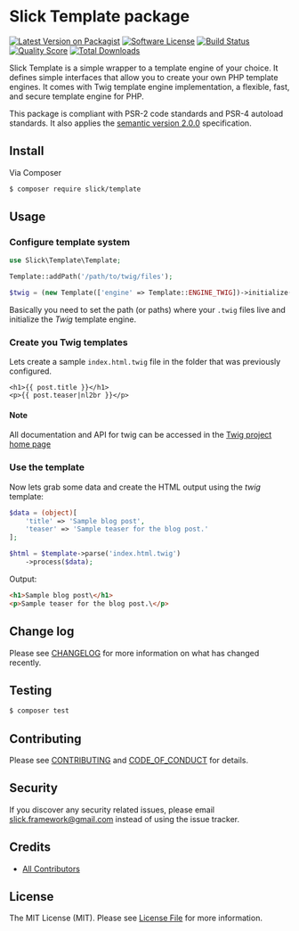 # Slick Template package

[![Latest Version on Packagist][ico-version]][link-packagist]
[![Software License][ico-license]](LICENSE.md)
[![Build Status][ico-travis]][link-travis]
[![Quality Score][ico-code-quality]][link-code-quality]
[![Total Downloads][ico-downloads]][link-downloads]

Slick Template is a simple wrapper to a template engine of your choice. It defines
simple interfaces that allow you to create your own PHP template engines. It comes
with Twig template engine implementation, a flexible, fast, and secure template
engine for PHP.

This package is compliant with PSR-2 code standards and PSR-4 autoload standards. It
also applies the [semantic version 2.0.0](http://semver.org) specification.

## Install

Via Composer

``` bash
$ composer require slick/template
```

## Usage

### Configure template system

```php
use Slick\Template\Template;

Template::addPath('/path/to/twig/files');

$twig = (new Template(['engine' => Template::ENGINE_TWIG])->initialize();
```

Basically you need to set the path (or paths) where your `.twig` files
live and initialize the _Twig_ template engine.

### Create you Twig templates

Lets create a sample `index.html.twig` file in the folder that was
previously configured.

```twig
<h1>{{ post.title }}</h1>
<p>{{ post.teaser|nl2br }}</p>
```

#### Note

All documentation and API for twig can be accessed in the [Twig project home page](http://twig.sensiolabs.org/)

### Use the template

Now lets grab some data and create the HTML output using the _twig_ template:

```php
$data = (object)[
    'title' => 'Sample blog post',
    'teaser' => 'Sample teaser for the blog post.'
];

$html = $template->parse('index.html.twig')
    ->process($data);

```

Output:

```html
<h1>Sample blog post\</h1>
<p>Sample teaser for the blog post.\</p>
```


## Change log

Please see [CHANGELOG](CHANGELOG.md) for more information on what has changed recently.

## Testing

``` bash
$ composer test
```

## Contributing

Please see [CONTRIBUTING](CONTRIBUTING.md) and [CODE_OF_CONDUCT](CONDUCT.md) for details.

## Security

If you discover any security related issues, please email slick.framework@gmail.com instead of using the issue tracker.

## Credits

- [All Contributors][link-contributors]

## License

The MIT License (MIT). Please see [License File](LICENSE) for more information.

[ico-version]: https://img.shields.io/packagist/v/slick/template.svg?style=flat-square
[ico-license]: https://img.shields.io/badge/license-MIT-brightgreen.svg?style=flat-square
[ico-travis]: https://img.shields.io/travis/slickframework/template/master.svg?style=flat-square
[ico-scrutinizer]: https://img.shields.io/scrutinizer/coverage/g/slickframework/template.svg?style=flat-square
[ico-code-quality]: https://img.shields.io/scrutinizer/g/slickframework/template.svg?style=flat-square
[ico-downloads]: https://img.shields.io/packagist/dt/slick/template.svg?style=flat-square

[link-packagist]: https://packagist.org/packages/slick/template
[link-travis]: https://travis-ci.org/slickframework/template
[link-scrutinizer]: https://scrutinizer-ci.com/g/slickframework/template/code-structure
[link-code-quality]: https://scrutinizer-ci.com/g/slickframework/template
[link-downloads]: https://packagist.org/packages/slickframework/template
[link-contributors]: https://github.com/slickframework/template/graphs/contributors

